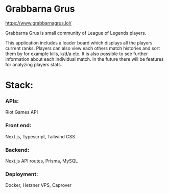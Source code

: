 # Grabbarna Grus

https://www.grabbarnagrus.lol/

Grabbarna Grus is small community of League of Legends players. 

This application includes a leader board which displays all the players current ranks.
Players can also view each others match histories and sort them by for example kills, k/d/a etc.
It is also possible to see further information about each individual match.
In the future there will be features for analyzing players stats.

# Stack: 

### APIs:
Riot Games API

### Front end:
Next.js, Typescript, Tailwind CSS

### Backend:
Next.js API routes, Prisma, MySQL

### Deployment:
Docker, Hetzner VPS, Caprover
